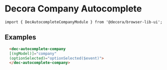 # Decora Company Autocomplete

`import { DecAutocompleteCompanyModule } from '@decora/browser-lib-ui';`

## Examples

```html
  <dec-autocomplete-company
  [(ngModel)]="company"
  (optionSelected)="optionSelected($event)">
  </dec-autocomplete-company>
```
